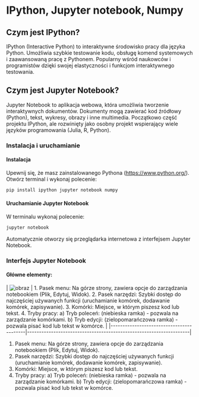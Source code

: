 # IPython, Jupyter notebook, Numpy

## Czym jest IPython?
IPython (Interactive Python) to interaktywne środowisko pracy dla języka Python. Umożliwia szybkie testowanie kodu, obsługę komend systemowych i zaawansowaną pracę z Pythonem. Popularny wśród naukowców i programistów dzięki swojej elastyczności i funkcjom interaktywnego testowania.

## Czym jest Jupyter Notebook?
Jupyter Notebook to aplikacja webowa, która umożliwia tworzenie interaktywnych dokumentów. Dokumenty mogą zawierać kod źródłowy (Python), tekst, wykresy, obrazy i inne multimedia. Początkowo część projektu IPython, ale rozwinięty jako osobny projekt wspierający wiele języków programowania (Julia, R, Python).

### Instalacja i uruchamianie

#### Instalacja
Upewnij się, że masz zainstalowanego Pythona (https://www.python.org/). 
Otwórz terminal i wykonaj polecenie:
```bash
pip install ipython jupyter notebook numpy
```
#### Uruchamianie Jupyter Notebook
W terminalu wykonaj polecenie:
```bash
jupyter notebook
```
Automatycznie otworzy się przeglądarka internetowa z interfejsem Jupyter Notebook.

### Interfejs Jupyter Notebook
#### Główne elementy:
| ![obraz](https://github.com/user-attachments/assets/fca5cd2d-eda0-4d0e-9ab1-5bde5c5d84e4) | 1. Pasek menu: Na górze strony, zawiera opcje do zarządzania notebookiem (Plik, Edytuj, Widok).
2. Pasek narzędzi: Szybki dostęp do najczęściej używanych funkcji (uruchamianie komórek, dodawanie komórek, zapisywanie).
3. Komórki: Miejsce, w którym piszesz kod lub tekst.
4. Tryby pracy:
  a) Tryb poleceń: (niebieska ramka) - pozwala na zarządzanie komórkami.
  b) Tryb edycji: (zielopomarańczowa ramka) - pozwala pisać kod lub tekst w komórce. |
|------------------------------------------|--------------------------------------------------------------------|



1. Pasek menu: Na górze strony, zawiera opcje do zarządzania notebookiem (Plik, Edytuj, Widok).
2. Pasek narzędzi: Szybki dostęp do najczęściej używanych funkcji (uruchamianie komórek, dodawanie komórek, zapisywanie).
3. Komórki: Miejsce, w którym piszesz kod lub tekst.
4. Tryby pracy:
  a) Tryb poleceń: (niebieska ramka) - pozwala na zarządzanie komórkami.
  b) Tryb edycji: (zielopomarańczowa ramka) - pozwala pisać kod lub tekst w komórce.



